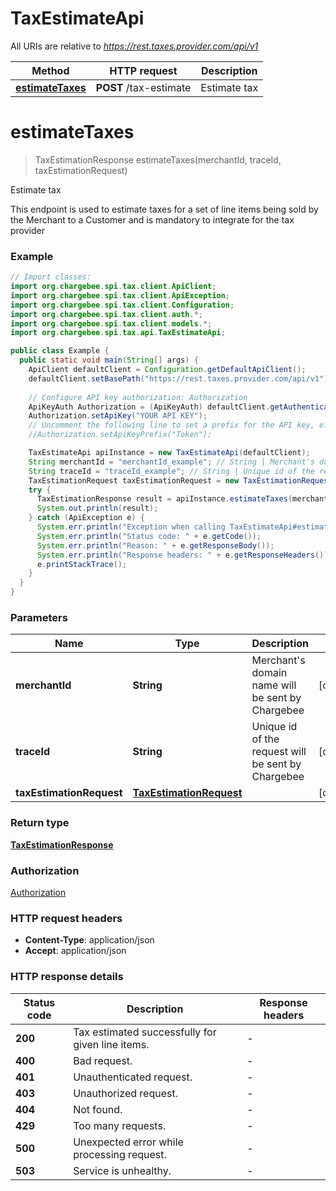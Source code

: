 # TaxEstimateApi

All URIs are relative to *https://rest.taxes.provider.com/api/v1*

| Method | HTTP request | Description |
|------------- | ------------- | -------------|
| [**estimateTaxes**](TaxEstimateApi.md#estimateTaxes) | **POST** /tax-estimate | Estimate tax |


<a id="estimateTaxes"></a>
# **estimateTaxes**
> TaxEstimationResponse estimateTaxes(merchantId, traceId, taxEstimationRequest)

Estimate tax

This endpoint is used to estimate taxes for a set of line items being sold by the Merchant to a Customer and is mandatory to integrate for the tax provider

### Example
```java
// Import classes:
import org.chargebee.spi.tax.client.ApiClient;
import org.chargebee.spi.tax.client.ApiException;
import org.chargebee.spi.tax.client.Configuration;
import org.chargebee.spi.tax.client.auth.*;
import org.chargebee.spi.tax.client.models.*;
import org.chargebee.spi.tax.api.TaxEstimateApi;

public class Example {
  public static void main(String[] args) {
    ApiClient defaultClient = Configuration.getDefaultApiClient();
    defaultClient.setBasePath("https://rest.taxes.provider.com/api/v1");
    
    // Configure API key authorization: Authorization
    ApiKeyAuth Authorization = (ApiKeyAuth) defaultClient.getAuthentication("Authorization");
    Authorization.setApiKey("YOUR API KEY");
    // Uncomment the following line to set a prefix for the API key, e.g. "Token" (defaults to null)
    //Authorization.setApiKeyPrefix("Token");

    TaxEstimateApi apiInstance = new TaxEstimateApi(defaultClient);
    String merchantId = "merchantId_example"; // String | Merchant's domain name will be sent by Chargebee
    String traceId = "traceId_example"; // String | Unique id of the request will be sent by Chargebee
    TaxEstimationRequest taxEstimationRequest = new TaxEstimationRequest(); // TaxEstimationRequest | 
    try {
      TaxEstimationResponse result = apiInstance.estimateTaxes(merchantId, traceId, taxEstimationRequest);
      System.out.println(result);
    } catch (ApiException e) {
      System.err.println("Exception when calling TaxEstimateApi#estimateTaxes");
      System.err.println("Status code: " + e.getCode());
      System.err.println("Reason: " + e.getResponseBody());
      System.err.println("Response headers: " + e.getResponseHeaders());
      e.printStackTrace();
    }
  }
}
```

### Parameters

| Name | Type | Description  | Notes |
|------------- | ------------- | ------------- | -------------|
| **merchantId** | **String**| Merchant&#39;s domain name will be sent by Chargebee | [optional] |
| **traceId** | **String**| Unique id of the request will be sent by Chargebee | [optional] |
| **taxEstimationRequest** | [**TaxEstimationRequest**](TaxEstimationRequest.md)|  | [optional] |

### Return type

[**TaxEstimationResponse**](TaxEstimationResponse.md)

### Authorization

[Authorization](../README.md#Authorization)

### HTTP request headers

 - **Content-Type**: application/json
 - **Accept**: application/json

### HTTP response details
| Status code | Description | Response headers |
|-------------|-------------|------------------|
| **200** | Tax estimated successfully for given line items. |  -  |
| **400** | Bad request. |  -  |
| **401** | Unauthenticated request. |  -  |
| **403** | Unauthorized request. |  -  |
| **404** | Not found. |  -  |
| **429** | Too many requests. |  -  |
| **500** | Unexpected error while processing request. |  -  |
| **503** | Service is unhealthy. |  -  |

